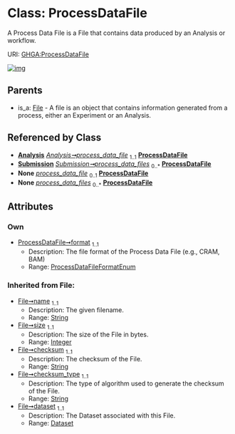 
# Class: ProcessDataFile


A Process Data File is a File that contains data produced by an Analysis or workflow.

URI: [GHGA:ProcessDataFile](https://w3id.org/GHGA/ProcessDataFile)


[![img](https://yuml.me/diagram/nofunky;dir:TB/class/[Submission],[Analysis]-%20process_data_file%201..1>[ProcessDataFile&#124;format:ProcessDataFileFormatEnum;name(i):string;size(i):integer;checksum(i):string;checksum_type(i):string;alias(i):string],[Submission]++-%20process_data_files%200..*>[ProcessDataFile],[Analysis]-%20process_data_file(i)%200..1>[ProcessDataFile],[Submission]-%20process_data_files(i)%200..*>[ProcessDataFile],[File]^-[ProcessDataFile],[File],[Dataset],[Analysis])](https://yuml.me/diagram/nofunky;dir:TB/class/[Submission],[Analysis]-%20process_data_file%201..1>[ProcessDataFile&#124;format:ProcessDataFileFormatEnum;name(i):string;size(i):integer;checksum(i):string;checksum_type(i):string;alias(i):string],[Submission]++-%20process_data_files%200..*>[ProcessDataFile],[Analysis]-%20process_data_file(i)%200..1>[ProcessDataFile],[Submission]-%20process_data_files(i)%200..*>[ProcessDataFile],[File]^-[ProcessDataFile],[File],[Dataset],[Analysis])

## Parents

 *  is_a: [File](File.md) - A file is an object that contains information generated from a process, either an Experiment or an Analysis.

## Referenced by Class

 *  **[Analysis](Analysis.md)** *[Analysis➞process_data_file](Analysis_process_data_file.md)*  <sub>1..1</sub>  **[ProcessDataFile](ProcessDataFile.md)**
 *  **[Submission](Submission.md)** *[Submission➞process_data_files](Submission_process_data_files.md)*  <sub>0..\*</sub>  **[ProcessDataFile](ProcessDataFile.md)**
 *  **None** *[process_data_file](process_data_file.md)*  <sub>0..1</sub>  **[ProcessDataFile](ProcessDataFile.md)**
 *  **None** *[process_data_files](process_data_files.md)*  <sub>0..\*</sub>  **[ProcessDataFile](ProcessDataFile.md)**

## Attributes


### Own

 * [ProcessDataFile➞format](ProcessDataFile_format.md)  <sub>1..1</sub>
     * Description: The file format of the Process Data File (e.g., CRAM, BAM)
     * Range: [ProcessDataFileFormatEnum](ProcessDataFileFormatEnum.md)

### Inherited from File:

 * [File➞name](File_name.md)  <sub>1..1</sub>
     * Description: The given filename.
     * Range: [String](types/String.md)
 * [File➞size](File_size.md)  <sub>1..1</sub>
     * Description: The size of the File in bytes.
     * Range: [Integer](types/Integer.md)
 * [File➞checksum](File_checksum.md)  <sub>1..1</sub>
     * Description: The checksum of the File.
     * Range: [String](types/String.md)
 * [File➞checksum_type](File_checksum_type.md)  <sub>1..1</sub>
     * Description: The type of algorithm used to generate the checksum of the File.
     * Range: [String](types/String.md)
 * [File➞dataset](File_dataset.md)  <sub>1..1</sub>
     * Description: The Dataset associated with this File.
     * Range: [Dataset](Dataset.md)
